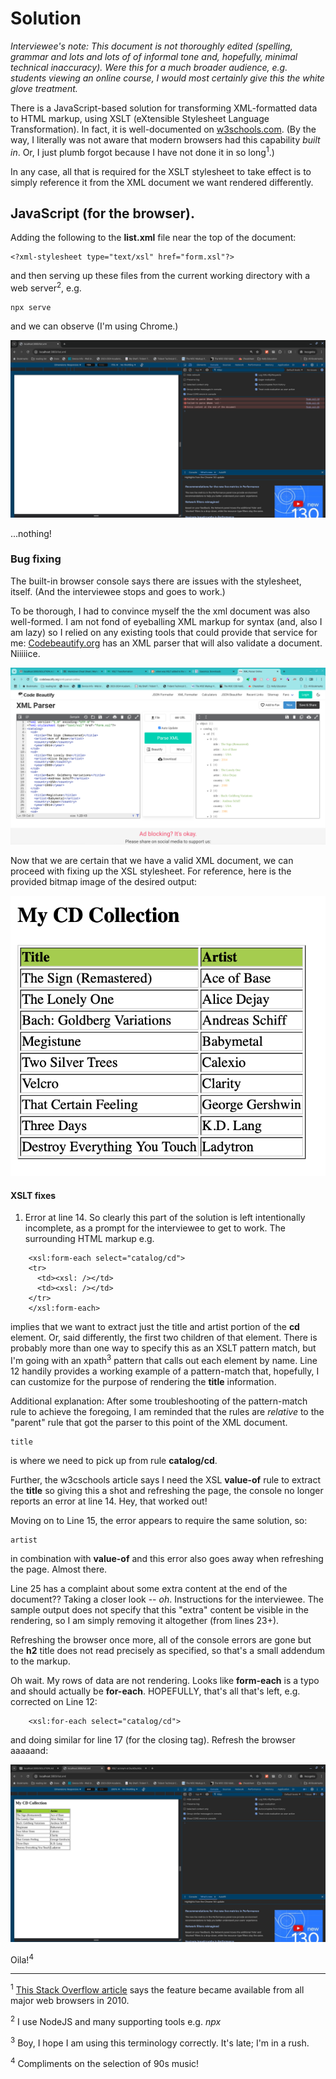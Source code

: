 # Solution

*Interviewee's note: This document is not thoroughly edited (spelling, grammar and lots and lots of 
of informal tone and, hopefully, minimal technical inaccuracy). Were this for a much broader 
audience, e.g. students viewing an online course, I would most certainly give this the white glove
treatment.*

There is a JavaScript-based solution for transforming XML-formatted data to HTML markup,
using XSLT (eXtensible Stylesheet Language Transformation). In fact, it is well-documented on 
[w3schools.com](https://www.w3schools.com/xml/xsl_client.asp). (By the way, I literally
was not aware that modern browsers had this capability *built in*. Or, I just plumb forgot 
because I have not done it in so long<sup>1</sup>.)

In any case, all that is required for the XSLT stylesheet to take effect is to simply reference
it from the XML document we want rendered differently.

## JavaScript (for the browser).

Adding the following to the **list.xml** file near the top of the document:

```
<?xml-stylesheet type="text/xsl" href="form.xsl"?>
```

and then serving up these files from the current working directory with a web server<sup>2</sup>, e.g.

```
npx serve 
```

and we can observe (I'm using Chrome.)

![blank page -- wha happen](./javascript/1.png)

...nothing!

### Bug fixing

The built-in browser console says there are issues with the stylesheet, itself. (And the 
interviewee stops and goes to work.)

To be thorough, I had to convince myself the the xml document was also well-formed. I am 
not fond of eyeballing XML markup for syntax (and, also I am lazy) so I relied on any 
existing tools that could provide that service for me: [Codebeautify.org](https://codebeautify.org/xml-parser-online)
has an XML parser that will also validate a document. Niiiiice.

![Looks OK](./javascript/2.png)

Now that we are certain that we have a valid XML document, we can proceed with fixing up the XSL stylesheet. 
For reference, here is the provided bitmap image of the desired output:

![screenshot of correct output](./tableOutput.png)

#### XSLT fixes

1. Error at line 14. So clearly this part of the solution is left intentionally incomplete,
as a prompt for the interviewee to get to work. The surrounding HTML markup e.g.

```
	<xsl:form-each select="catalog/cd">
	<tr>
	  <td><xsl: /></td>
	  <td><xsl: /></td>
	</tr>
	</xsl:form-each>
```

implies that we want to extract just the title and artist portion of the **cd** element. Or,
said differently, the first two children of that element. There is probably more than one way
to specify this as an XSLT pattern match, but I'm going with an xpath<sup>3</sup> pattern that
calls out each element by name. Line 12 handily provides a working example of a pattern-match that, 
hopefully, I can customize for the purpose of rendering the **title** information.

Additional explanation: After some troubleshooting of the pattern-match rule to achieve the 
foregoing, I am reminded that the rules are *relative* to the "parent" rule that got the parser to
this point of the XML document.

```
title
```

is where we need to pick up from rule **catalog/cd**.

Further, the w3cschools article says I need the XSL **value-of** rule to extract the **title** so giving 
this a shot and refreshing the page, the console no longer reports an error at line 14. Hey, that worked out!

Moving on to Line 15, the error appears to require the same solution, so:

```
artist
```

in combination with **value-of** and this error also goes away when refreshing the page. 
Almost there.

Line 25 has a complaint about some extra content at the end of the document?? Taking a closer
look -- *oh*. Instructions for the interviewee. The sample output does not specify that this 
"extra" content be visible in the rendering, so I am simply removing it altogether (from lines
23+).

Refreshing the browser once more, all of the console errors are gone but the **h2** title does
not read precisely as specified, so that's a small addendum to the markup.

Oh wait. My rows of data are not rendering. Looks like **form-each** is a typo and should 
actually be **for-each**. HOPEFULLY, that's all that's left, e.g. corrected on Line 12:

```
	<xsl:for-each select="catalog/cd">
```

and doing similar for line 17 (for the closing tag). Refresh the browser aaaaand:

![Rendering matches the expected output.](./javascript/3.png)

Oila!<sup>4</sup>

-----------------------------------

<sup>1</sup> [This Stack Overflow article](http://stackoverflow.com/questions/3466854/ddg#3466912) 
says the feature became available from all major web browsers in 2010.

<sup>2</sup> I use NodeJS and many supporting tools e.g. *npx*

<sup>3</sup> Boy, I hope I am using this terminology correctly. It's late; I'm in a rush.

<sup>4</sup> Compliments on the selection of 90s music!
